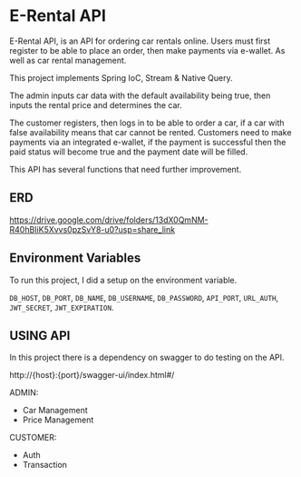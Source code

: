 # E-Rental API 

E-Rental API, is an API for ordering car rentals online. Users must first register to be able to place an order, then make payments via e-wallet. As well as car rental management.

This project implements Spring IoC, Stream & Native Query.

The admin inputs car data with the default availability being true, then inputs the rental price and determines the car.

The customer registers, then logs in to be able to order a car, if a car with false availability means that car cannot be rented. Customers need to make payments via an integrated e-wallet, if the payment is successful then the paid status will become true and the payment date will be filled.

This API has several functions that need further improvement.

## ERD
https://drive.google.com/drive/folders/13dX0QmNM-R40hBIiK5Xvvs0pzSvY8-u0?usp=share_link

## Environment Variables

To run this project, I did a setup on the environment variable.

`DB_HOST`, `DB_PORT`, `DB_NAME`, `DB_USERNAME`, `DB_PASSWORD`, `API_PORT`, `URL_AUTH`, `JWT_SECRET`, `JWT_EXPIRATION`.
## USING API

In this project there is a dependency on swagger to do testing on the API. 

http://{host}:{port}/swagger-ui/index.html#/


ADMIN: 

- Car Management
- Price Management

CUSTOMER:
- Auth
- Transaction